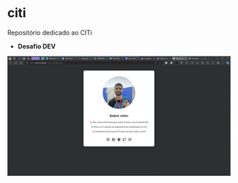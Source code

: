 # citi
Repositório dedicado ao CITi 
- **Desafio DEV**

[<img src="https://github.com/ribeirowski/citi/blob/main/Desafio%20DEV/assets/print.png" width="720"/>](https://github.com/ribeirowski/citi/blob/main/Desafio%20DEV/assets/print.png)
